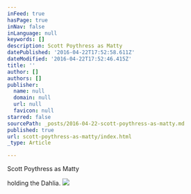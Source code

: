 ```yaml
---
inFeed: true
hasPage: true
inNav: false
inLanguage: null
keywords: []
description: Scott Poythress as Matty
datePublished: '2016-04-22T17:52:58.611Z'
dateModified: '2016-04-22T17:52:46.415Z'
title: ''
author: []
authors: []
publisher:
  name: null
  domain: null
  url: null
  favicon: null
starred: false
sourcePath: _posts/2016-04-22-scott-poythress-as-matty.md
published: true
url: scott-poythress-as-matty/index.html
_type: Article

---
```

Scott Poythress as Matty

holding the Dahlia.
![](https://the-grid-user-content.s3-us-west-2.amazonaws.com/6c393be9-628f-4d40-94aa-b610a85869f3.jpg)
